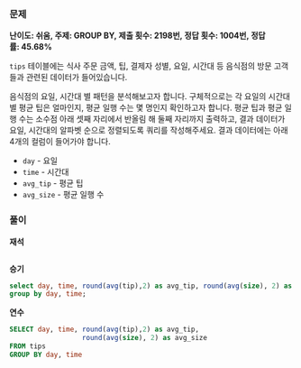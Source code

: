 ### 문제

**난이도: 쉬움, 주제: GROUP BY, 제출 횟수: 2198번, 정답 횟수: 1004번, 정답률: 45.68%**

`tips` 테이블에는 식사 주문 금액, 팁, 결제자 성별, 요일, 시간대 등 음식점의 방문 고객들과 관련된 데이터가 들어있습니다.

음식점의 요일, 시간대 별 패턴을 분석해보고자 합니다. 구체적으로는 각 요일의 시간대별 평균 팁은 얼마인지, 평균 일행 수는 몇 명인지 확인하고자 합니다. 평균 팁과 평균 일행 수는 소수점 아래 셋째 자리에서 반올림 해 둘째 자리까지 출력하고, 결과 데이터가 요일, 시간대의 알파벳 순으로 정렬되도록 쿼리를 작성해주세요. 결과 데이터에는 아래 4개의 컬럼이 들어가야 합니다.

- `day` - 요일
- `time` - 시간대
- `avg_tip` - 평균 팁
- `avg_size` - 평균 일행 수

### 풀이

**재석**

```sql

```

**승기**

```sql
select day, time, round(avg(tip),2) as avg_tip, round(avg(size), 2) as avg_size from tips
group by day, time;
```

**연수**

```sql
SELECT day, time, round(avg(tip),2) as avg_tip, 
                  round(avg(size), 2) as avg_size 
FROM tips 
GROUP BY day, time
```
